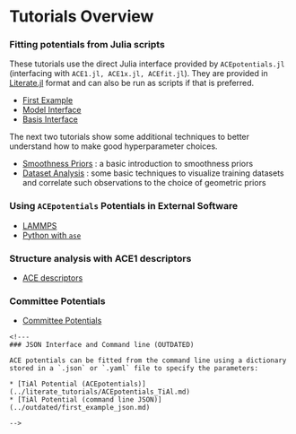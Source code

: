 
# Tutorials Overview 

### Fitting potentials from Julia scripts

These tutorials use the direct Julia interface provided by `ACEpotentials.jl` (interfacing with `ACE1.jl, ACE1x.jl, ACEfit.jl`). They are provided in [Literate.jl](https://github.com/fredrikekre/Literate.jl) format and can also be run as scripts if that is preferred. 

* [First Example](../literate_tutorials/first_example_model.md)
* [Model Interface](../literate_tutorials/TiAl_model.md)
* [Basis Interface](../literate_tutorials/TiAl_basis.md)

The next two tutorials show some additional techniques to better understand how to make good hyperparameter choices. 

* [Smoothness Priors](../literate_tutorials/smoothness_priors.md) : a basic introduction to smoothness priors 
* [Dataset Analysis](../literate_tutorials/dataset_analysis.md) : some basic techniques to visualize training datasets and correlate such observations to the choice of geometric priors


### Using `ACEpotentials` Potentials in External Software

* [LAMMPS](lammps.md)
* [Python with `ase`](python_ase.md)

### Structure analysis with ACE1 descriptors

* [ACE descriptors](../literate_tutorials/descriptor.md)

### Committee Potentials

* [Committee Potentials](../literate_tutorials/committee.md)


```@raw html 
<!---
### JSON Interface and Command line (OUTDATED)

ACE potentials can be fitted from the command line using a dictionary stored in a `.json` or `.yaml` file to specify the parameters:

* [TiAl Potential (ACEpotentials)](../literate_tutorials/ACEpotentials_TiAl.md)
* [TiAl Potential (command line JSON)](../outdated/first_example_json.md)

-->
```